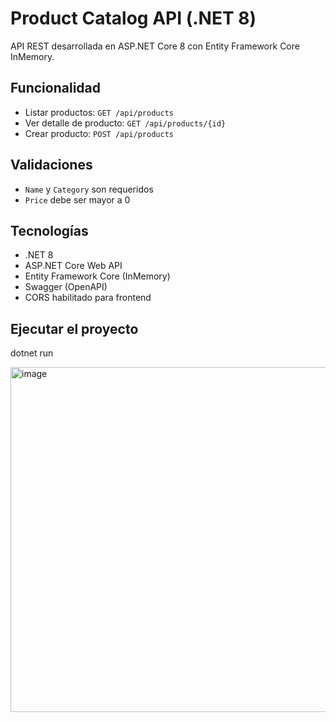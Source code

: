 # Product Catalog API (.NET 8)

API REST desarrollada en ASP.NET Core 8 con Entity Framework Core InMemory.

## Funcionalidad

- Listar productos: `GET /api/products`
- Ver detalle de producto: `GET /api/products/{id}`
- Crear producto: `POST /api/products`

## Validaciones

- `Name` y `Category` son requeridos
- `Price` debe ser mayor a 0

## Tecnologías

- .NET 8
- ASP.NET Core Web API
- Entity Framework Core (InMemory)
- Swagger (OpenAPI)
- CORS habilitado para frontend

## Ejecutar el proyecto
dotnet run

<img width="1854" height="552" alt="image" src="https://github.com/user-attachments/assets/91d7b6d3-514f-4578-9d41-6ab8d8545530" />
